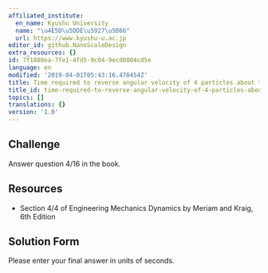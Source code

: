```yaml
---
affiliated_institute:
  en_name: Kyushu University
  name: "\u4E5D\u5DDE\u5927\u5B66"
  url: https://www.kyushu-u.ac.jp
editor_id: github.NanoScaleDesign
extra_resources: {}
id: 7f1880ea-7fe1-4fd5-9c04-9ecd0804cd5e
language: en
modified: '2019-04-01T05:43:16.470454Z'
title: Time required to reverse angular velocity of 4 particles about the origin
title_id: time-required-to-reverse-angular-velocity-of-4-particles-about-the-origin
topics: []
translations: {}
version: '1.0'
---
```


## Challenge
Answer question 4/16 in the book.


## Resources
- Section 4/4 of Engineering Mechanics Dynamics by Meriam and Kraig, 6th Edition


## Solution Form
Please enter your final answer in units of seconds.
